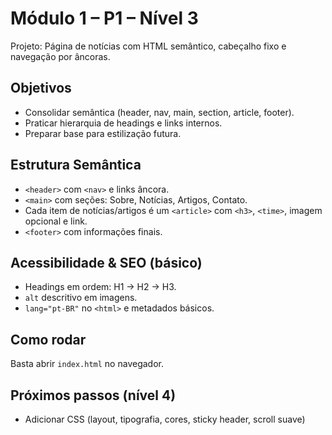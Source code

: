 # Módulo 1 – P1 – Nível 3

Projeto: Página de notícias com HTML semântico, cabeçalho fixo e navegação
por âncoras.

## Objetivos

- Consolidar semântica (header, nav, main, section, article, footer).
- Praticar hierarquia de headings e links internos.
- Preparar base para estilização futura.

## Estrutura Semântica

- `<header>` com `<nav>` e links âncora.
- `<main>` com seções: Sobre, Notícias, Artigos, Contato.
- Cada item de notícias/artigos é um `<article>` com `<h3>`, `<time>`, imagem
  opcional e link.
- `<footer>` com informações finais.

## Acessibilidade & SEO (básico)

- Headings em ordem: H1 → H2 → H3.
- `alt` descritivo em imagens.
- `lang="pt-BR"` no `<html>` e metadados básicos.

## Como rodar

Basta abrir `index.html` no navegador.

## Próximos passos (nível 4)

- Adicionar CSS (layout, tipografia, cores, sticky header, scroll suave)
